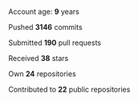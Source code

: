 Account age: **9** years

Pushed **3146** commits

Submitted **190** pull requests

Received **38** stars

Own **24** repositories

Contributed to **22** public repositories
